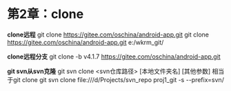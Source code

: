 # 第2章：clone

**clone远程**
git clone https://gitee.com/oschina/android-app.git
git clone https://gitee.com/oschina/android-app.git e:/wkrm_git/

**clone远程分支**
git clone -b v4.1.7 https://gitee.com/oschina/android-app.git

**git svn从svn克隆**
git svn clone <svn仓库路径> [本地文件夹名] [其他参数] 相当于git clone
git svn clone file:///d/Projects/svn_repo proj1_git -s --prefix=svn/